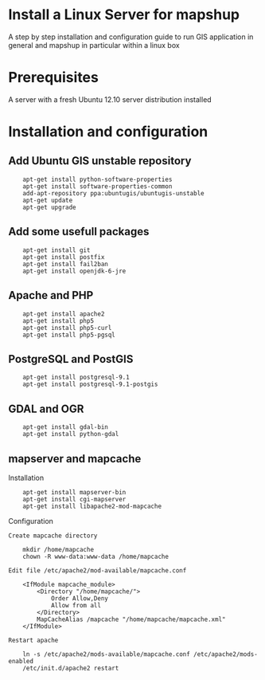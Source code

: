 Install a Linux Server for mapshup
==================================

A step by step installation and configuration guide to run GIS application in general and mapshup in particular within a linux box

Prerequisites
=============

A server with a fresh Ubuntu 12.10 server distribution installed

Installation and configuration
==============================

Add Ubuntu GIS unstable repository
----------------------------------

        apt-get install python-software-properties
        apt-get install software-properties-common
        add-apt-repository ppa:ubuntugis/ubuntugis-unstable
        apt-get update
        apt-get upgrade
    
Add some usefull packages
-------------------------

        apt-get install git
        apt-get install postfix
        apt-get install fail2ban
        apt-get install openjdk-6-jre
    
Apache and PHP
--------------

        apt-get install apache2
        apt-get install php5
        apt-get install php5-curl
        apt-get install php5-pgsql

PostgreSQL and PostGIS
----------------------

        apt-get install postgresql-9.1
        apt-get install postgresql-9.1-postgis
    
GDAL and OGR
------------

        apt-get install gdal-bin
        apt-get install python-gdal
    
mapserver and mapcache
----------------------

Installation

        apt-get install mapserver-bin
        apt-get install cgi-mapserver
        apt-get install libapache2-mod-mapcache
    
Configuration

    Create mapcache directory
    
        mkdir /home/mapcache
        chown -R www-data:www-data /home/mapcache
    
    Edit file /etc/apache2/mod-available/mapcache.conf
    
        <IfModule mapcache_module>
            <Directory "/home/mapcache/">
                Order Allow,Deny
                Allow from all
            </Directory>
            MapCacheAlias /mapcache "/home/mapcache/mapcache.xml"
        </IfModule>

    Restart apache
    
        ln -s /etc/apache2/mods-available/mapcache.conf /etc/apache2/mods-enabled
        /etc/init.d/apache2 restart
    
    

    
    
